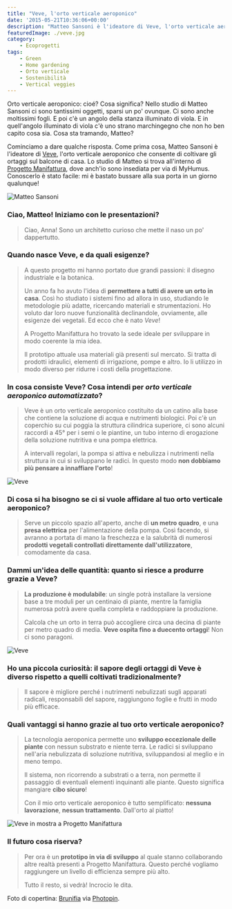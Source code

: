 ```yaml
---
title: "Veve, l'orto verticale aeroponico"
date: '2015-05-21T10:36:06+00:00'
description: "Matteo Sansoni è l'ideatore di Veve, l'orto verticale aeroponico che permette di coltivare un'infinità di ortaggi nello spazio di un metro."
featuredImage: ./veve.jpg
category:
    - Ecoprogetti
tags:
    - Green
    - Home gardening
    - Orto verticale
    - Sostenibilità
    - Vertical veggies
---
```


Orto verticale aeroponico: cioé? Cosa significa?
Nello studio di Matteo Sansoni ci sono tantissimi oggetti, sparsi un po' ovunque. Ci sono anche moltissimi fogli. E poi c'è un angolo della stanza illuminato di viola. E in quell'angolo illuminato di viola c'è uno strano marchingegno che non ho ben capito cosa sia.
Cosa sta tramando, Matteo?

Cominciamo a dare qualche risposta. Come prima cosa, Matteo Sansoni è l'ideatore di [Veve](http://www.veve.bio), l'orto verticale aeroponico che consente di coltivare gli ortaggi sul balcone di casa.
Lo studio di Matteo si trova all'interno di [Progetto Manifattura](https://progettomanifattura.it), dove anch'io sono insediata per via di MyHumus. Conoscerlo è stato facile: mi è bastato bussare alla sua porta in un giorno qualunque!

![Matteo Sansoni](./matteo-sansoni.jpg)

### Ciao, Matteo! Iniziamo con le presentazioni?

> Ciao, Anna! Sono un architetto curioso che mette il naso un po' dappertutto.

### Quando nasce Veve, e da quali esigenze?

> A questo progetto mi hanno portato due grandi passioni: il disegno industriale e la botanica.
>
> Un anno fa ho avuto l'idea di **permettere a tutti di avere un orto in casa**. Così ho studiato i sistemi fino ad allora in uso, studiando le metodologie più adatte, ricercando materiali e strumentazioni. Ho voluto dar loro nuove funzionalità declinandole, ovviamente, alle esigenze dei vegetali. Ed ecco che è nato _Veve_!
>
> A Progetto Manifattura ho trovato la sede ideale per sviluppare in modo coerente la mia idea.
>
> Il prototipo attuale usa materiali già presenti sul mercato. Si tratta di prodotti idraulici, elementi di irrigazione, pompe e altro. Io li utilizzo in modo diverso per ridurre i costi della progettazione.

### In cosa consiste Veve? Cosa intendi per _orto verticale aeroponico automatizzato_?

> Veve è un orto verticale aeroponico costituito da un catino alla base che contiene la soluzione di acqua e nutrimenti biologici. Poi c'è un coperchio su cui poggia la struttura cilindrica superiore, ci sono alcuni raccordi a 45° per i semi o le piantine, un tubo interno di erogazione della soluzione nutritiva e una pompa elettrica.
>
> A intervalli regolari, la pompa si attiva e nebulizza i nutrimenti nella struttura in cui si sviluppano le radici. In questo modo **non dobbiamo più pensare a innaffiare l'orto**!

![Veve](./veve-2.jpg)

### Di cosa si ha bisogno se ci si vuole affidare al tuo orto verticale aeroponico?

> Serve un piccolo spazio all'aperto, anche di **un metro quadro**, e una **presa elettrica** per l'alimentazione della pompa. Così facendo, si avranno a portata di mano la freschezza e la salubrità di numerosi **prodotti vegetali controllati direttamente dall'utilizzatore**, comodamente da casa.

### Dammi un'idea delle quantità: quanto si riesce a produrre grazie a Veve?

> **La produzione è modulabile**: un single potrà installare la versione base a tre moduli per un centinaio di piante, mentre la famiglia numerosa potrà avere quella completa e raddoppiare la produzione.
>
> Calcola che un orto in terra può accogliere circa una decina di piante per metro quadro di media. **Veve ospita fino a duecento ortaggi**! Non ci sono paragoni.

![Veve](./veve-3.jpg)

### Ho una piccola curiosità: il sapore degli ortaggi di Veve è diverso rispetto a quelli coltivati tradizionalmente?

> Il sapore è migliore perché i nutrimenti nebulizzati sugli apparati radicali, responsabili del sapore, raggiungono foglie e frutti in modo più efficace.

### Quali vantaggi si hanno grazie al tuo orto verticale aeroponico?

> La tecnologia aeroponica permette uno **sviluppo eccezionale delle piante** con nessun substrato e niente terra. Le radici si sviluppano nell'aria nebulizzata di soluzione nutritiva, sviluppandosi al meglio e in meno tempo.
>
> Il sistema, non ricorrendo a substrati o a terra, non permette il passaggio di eventuali elementi inquinanti alle piante. Questo significa mangiare **cibo sicuro**!
>
> Con il mio orto verticale aeroponico è tutto semplificato: **nessuna lavorazione**, **nessun trattamento**. Dall'orto al piatto!

![Veve in mostra a Progetto Manifattura](./veve-4.jpg)

### Il futuro cosa riserva?

> Per ora è un **prototipo in via di sviluppo** al quale stanno collaborando altre realtà presenti a Progetto Manifattura. Questo perché vogliamo raggiungere un livello di efficienza sempre più alto.
>
> Tutto il resto, si vedrà! Incrocio le dita.

Foto di copertina: [Brunifia](http://www.flickr.com/photos/23769126@N07/5860052179) via [Photopin](http://photopin.com).
